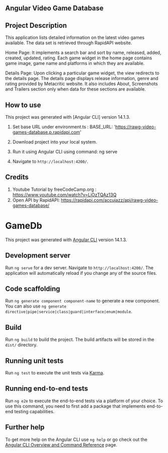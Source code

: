 ## Angular Video Game Database

## Project Description 
This application lists detailed information on the latest video games available.
The data set is retrieved through RapidAPI website.

Home Page:
It implements a search bar and sort by name, released, added, created, updated, rating.
Each game widget in the home page contains game image, game name and platforms in which they are available.

Details Page:
Upon clicking a particular game widget, the view redirects to the details page.
The details page displays release information, genre and rating provided by Metacritic website.
It also includes About, Screenshots and Trailers section only when data for these sections are available.

## How to use 
This project was generated with [Angular CLI] version 14.1.3.

1. Set base URL under environment.ts :
           BASE_URL: 'https://rawg-video-games-database.p.rapidapi.com'

2. Download project into your local system. 

3. Run it using Angular CLI using command: ng serve

4. Navigate to `http://localhost:4200/`.

## Credits

1. Youtube Tutorial by freeCodeCamp.org : https://www.youtube.com/watch?v=LiOzTQAz13Q
2. Open API by RapidAPI: https://rapidapi.com/accujazz/api/rawg-video-games-database/

# GameDb

This project was generated with [Angular CLI](https://github.com/angular/angular-cli) version 14.1.3.

## Development server

Run `ng serve` for a dev server. Navigate to `http://localhost:4200/`. The application will automatically reload if you change any of the source files.

## Code scaffolding

Run `ng generate component component-name` to generate a new component. You can also use `ng generate directive|pipe|service|class|guard|interface|enum|module`.

## Build

Run `ng build` to build the project. The build artifacts will be stored in the `dist/` directory.

## Running unit tests

Run `ng test` to execute the unit tests via [Karma](https://karma-runner.github.io).

## Running end-to-end tests

Run `ng e2e` to execute the end-to-end tests via a platform of your choice. To use this command, you need to first add a package that implements end-to-end testing capabilities.

## Further help

To get more help on the Angular CLI use `ng help` or go check out the [Angular CLI Overview and Command Reference](https://angular.io/cli) page.
